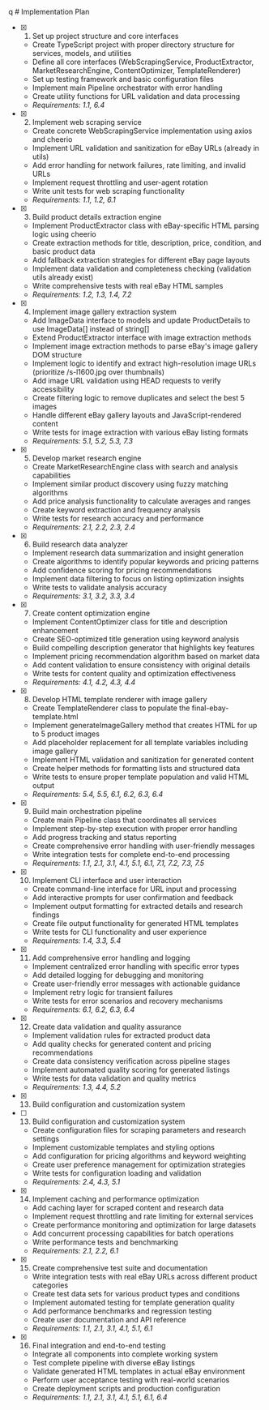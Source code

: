 q # Implementation Plan

- [x] 1. Set up project structure and core interfaces
  - Create TypeScript project with proper directory structure for services, models, and utilities
  - Define all core interfaces (WebScrapingService, ProductExtractor, MarketResearchEngine, ContentOptimizer, TemplateRenderer)
  - Set up testing framework and basic configuration files
  - Implement main Pipeline orchestrator with error handling
  - Create utility functions for URL validation and data processing
  - _Requirements: 1.1, 6.4_

- [x] 2. Implement web scraping service





  - Create concrete WebScrapingService implementation using axios and cheerio
  - Implement URL validation and sanitization for eBay URLs (already in utils)
  - Add error handling for network failures, rate limiting, and invalid URLs
  - Implement request throttling and user-agent rotation
  - Write unit tests for web scraping functionality
  - _Requirements: 1.1, 1.2, 6.1_

- [x] 3. Build product details extraction engine





  - Implement ProductExtractor class with eBay-specific HTML parsing logic using cheerio
  - Create extraction methods for title, description, price, condition, and basic product data
  - Add fallback extraction strategies for different eBay page layouts
  - Implement data validation and completeness checking (validation utils already exist)
  - Write comprehensive tests with real eBay HTML samples
  - _Requirements: 1.2, 1.3, 1.4, 7.2_

- [x] 4. Implement image gallery extraction system





  - Add ImageData interface to models and update ProductDetails to use ImageData[] instead of string[]
  - Extend ProductExtractor interface with image extraction methods
  - Implement image extraction methods to parse eBay's image gallery DOM structure
  - Implement logic to identify and extract high-resolution image URLs (prioritize /s-l1600.jpg over thumbnails)
  - Add image URL validation using HEAD requests to verify accessibility
  - Create filtering logic to remove duplicates and select the best 5 images
  - Handle different eBay gallery layouts and JavaScript-rendered content
  - Write tests for image extraction with various eBay listing formats
  - _Requirements: 5.1, 5.2, 5.3, 7.3_

- [x] 5. Develop market research engine





  - Create MarketResearchEngine class with search and analysis capabilities
  - Implement similar product discovery using fuzzy matching algorithms
  - Add price analysis functionality to calculate averages and ranges
  - Create keyword extraction and frequency analysis
  - Write tests for research accuracy and performance
  - _Requirements: 2.1, 2.2, 2.3, 2.4_

- [x] 6. Build research data analyzer













  - Implement research data summarization and insight generation
  - Create algorithms to identify popular keywords and pricing patterns
  - Add confidence scoring for pricing recommendations
  - Implement data filtering to focus on listing optimization insights
  - Write tests to validate analysis accuracy
  - _Requirements: 3.1, 3.2, 3.3, 3.4_

- [x] 7. Create content optimization engine















  - Implement ContentOptimizer class for title and description enhancement
  - Create SEO-optimized title generation using keyword analysis
  - Build compelling description generator that highlights key features
  - Implement pricing recommendation algorithm based on market data
  - Add content validation to ensure consistency with original details
  - Write tests for content quality and optimization effectiveness
  - _Requirements: 4.1, 4.2, 4.3, 4.4_

- [x] 8. Develop HTML template renderer with image gallery





  - Create TemplateRenderer class to populate the final-ebay-template.html
  - Implement generateImageGallery method that creates HTML for up to 5 product images
  - Add placeholder replacement for all template variables including image gallery
  - Implement HTML validation and sanitization for generated content
  - Create helper methods for formatting lists and structured data
  - Write tests to ensure proper template population and valid HTML output
  - _Requirements: 5.4, 5.5, 6.1, 6.2, 6.3, 6.4_

- [x] 9. Build main orchestration pipeline


  - Create main Pipeline class that coordinates all services
  - Implement step-by-step execution with proper error handling
  - Add progress tracking and status reporting
  - Create comprehensive error handling with user-friendly messages
  - Write integration tests for complete end-to-end processing
  - _Requirements: 1.1, 2.1, 3.1, 4.1, 5.1, 6.1, 7.1, 7.2, 7.3, 7.5_

- [x] 10. Implement CLI interface and user interaction





  - Create command-line interface for URL input and processing
  - Add interactive prompts for user confirmation and feedback
  - Implement output formatting for extracted details and research findings
  - Create file output functionality for generated HTML templates
  - Write tests for CLI functionality and user experience
  - _Requirements: 1.4, 3.3, 5.4_

- [x] 11. Add comprehensive error handling and logging





  - Implement centralized error handling with specific error types
  - Add detailed logging for debugging and monitoring
  - Create user-friendly error messages with actionable guidance
  - Implement retry logic for transient failures
  - Write tests for error scenarios and recovery mechanisms
  - _Requirements: 6.1, 6.2, 6.3, 6.4_

- [x] 12. Create data validation and quality assurance





  - Implement validation rules for extracted product data
  - Add quality checks for generated content and pricing recommendations
  - Create data consistency verification across pipeline stages
  - Implement automated quality scoring for generated listings
  - Write tests for data validation and quality metrics
  - _Requirements: 1.3, 4.4, 5.2_
- [x] 13. Build configuration and customization system



















- [ ] 13. Build configuration and customization system

  - Create configuration files for scraping parameters and research settings
  - Implement customizable templates and styling options
  - Add configuration for pricing algorithms and keyword weighting
  - Create user preference management for optimization strategies
  - Write tests for configuration loading and validation
  - _Requirements: 2.4, 4.3, 5.1_

- [x] 14. Implement caching and performance optimization





  - Add caching layer for scraped content and research data
  - Implement request throttling and rate limiting for external services
  - Create performance monitoring and optimization for large datasets
  - Add concurrent processing capabilities for batch operations
  - Write performance tests and benchmarking
  - _Requirements: 2.1, 2.2, 6.1_

- [x] 15. Create comprehensive test suite and documentation








  - Write integration tests with real eBay URLs across different product categories
  - Create test data sets for various product types and conditions
  - Implement automated testing for template generation quality
  - Add performance benchmarks and regression testing
  - Create user documentation and API reference
  - _Requirements: 1.1, 2.1, 3.1, 4.1, 5.1, 6.1_

- [x] 16. Final integration and end-to-end testing





  - Integrate all components into complete working system
  - Test complete pipeline with diverse eBay listings
  - Validate generated HTML templates in actual eBay environment
  - Perform user acceptance testing with real-world scenarios
  - Create deployment scripts and production configuration
  - _Requirements: 1.1, 2.1, 3.1, 4.1, 5.1, 6.1, 6.4_